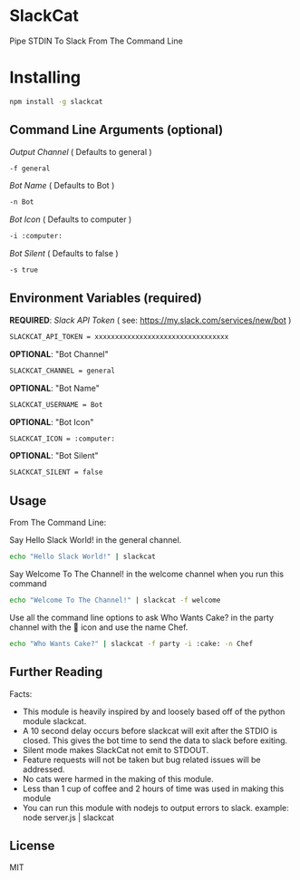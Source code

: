 # SlackCat

Pipe STDIN To Slack From The Command Line


# Installing

```bash
npm install -g slackcat
```

## Command Line Arguments (optional)
*Output Channel* ( Defaults to general )
```bash
-f general
```

*Bot Name* ( Defaults to Bot )
```bash
-n Bot
```

*Bot Icon* ( Defaults to computer )
```bash
-i :computer:
```

*Bot Silent* ( Defaults to false )
```bash
-s true
```

## Environment Variables (required)
**REQUIRED**: *Slack API Token* ( see: https://my.slack.com/services/new/bot )
```bash
SLACKCAT_API_TOKEN = xxxxxxxxxxxxxxxxxxxxxxxxxxxxxxxxx
```

**OPTIONAL**: "Bot Channel"
```bash
SLACKCAT_CHANNEL = general
```

**OPTIONAL**: "Bot Name"
```bash
SLACKCAT_USERNAME = Bot
```

**OPTIONAL**: "Bot Icon"
```bash
SLACKCAT_ICON = :computer:
```
**OPTIONAL**: "Bot Silent"
```bash
SLACKCAT_SILENT = false
```

## Usage

From The Command Line:

Say Hello Slack World! in the general channel.
```bash
echo "Hello Slack World!" | slackcat
```

Say Welcome To The Channel! in the welcome channel when you run this command

```bash
echo "Welcome To The Channel!" | slackcat -f welcome
```

Use all the command line options to ask Who Wants Cake? in the party channel with the :cake: icon and use the name Chef.

```bash
echo "Who Wants Cake?" | slackcat -f party -i :cake: -n Chef
```

## Further Reading

Facts:
- This module is heavily inspired by and loosely based off of the python module slackcat. 
- A 10 second delay occurs before slackcat will exit after the STDIO is closed. This gives the bot time to send the data to slack before exiting.
- Silent mode makes SlackCat not emit to STDOUT.
- Feature requests will not be taken but bug related issues will be addressed.
- No cats were harmed in the making of this module.
- Less than 1 cup of coffee and 2 hours of time was used in making this module
- You can run this module with nodejs to output errors to slack. example: node server.js | slackcat
## License
MIT
